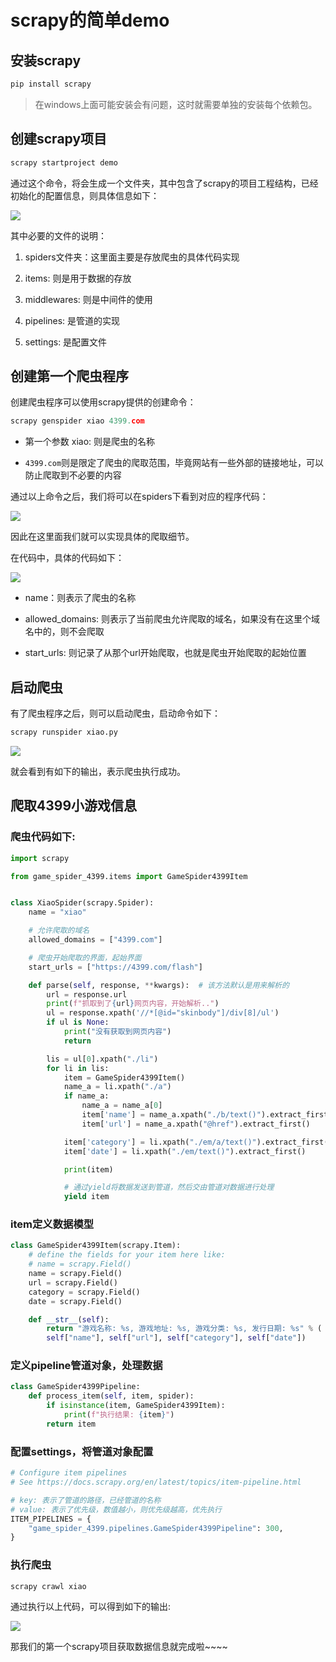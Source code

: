 # scrapy的简单demo

## 安装scrapy

```python
pip install scrapy
```

> 在windows上面可能安装会有问题，这时就需要单独的安装每个依赖包。

## 创建scrapy项目

```python
scrapy startproject demo
```

通过这个命令，将会生成一个文件夹，其中包含了scrapy的项目工程结构，已经初始化的配置信息，则具体信息如下：

![](../../../assets/2024-11-06-10-40-31-image.png)

其中必要的文件的说明：

1. spiders文件夹：这里面主要是存放爬虫的具体代码实现

2. items: 则是用于数据的存放

3. middlewares: 则是中间件的使用

4. pipelines: 是管道的实现

5. settings: 是配置文件

## 创建第一个爬虫程序

创建爬虫程序可以使用scrapy提供的创建命令：

```python
scrapy genspider xiao 4399.com
```

- 第一个参数 xiao: 则是爬虫的名称

- `4399.com`则是限定了爬虫的爬取范围，毕竟网站有一些外部的链接地址，可以防止爬取到不必要的内容

通过以上命令之后，我们将可以在spiders下看到对应的程序代码：

![](../../../assets/2024-11-06-10-44-48-image.png)

因此在这里面我们就可以实现具体的爬取细节。

在代码中，具体的代码如下：

![](../../../assets/2024-11-06-10-45-54-image.png)

- name：则表示了爬虫的名称

- allowed_domains: 则表示了当前爬虫允许爬取的域名，如果没有在这里个域名中的，则不会爬取

- start_urls: 则记录了从那个url开始爬取，也就是爬虫开始爬取的起始位置

## 启动爬虫

有了爬虫程序之后，则可以启动爬虫，启动命令如下：

```python
scrapy runspider xiao.py
```

![](../../../assets/2024-11-06-10-53-12-image.png)

就会看到有如下的输出，表示爬虫执行成功。

## 爬取4399小游戏信息

### 爬虫代码如下:

```python
import scrapy

from game_spider_4399.items import GameSpider4399Item


class XiaoSpider(scrapy.Spider):
    name = "xiao"

    # 允许爬取的域名
    allowed_domains = ["4399.com"]

    # 爬虫开始爬取的界面，起始界面
    start_urls = ["https://4399.com/flash"]

    def parse(self, response, **kwargs):  # 该方法默认是用来解析的
        url = response.url
        print(f"抓取到了{url}网页内容，开始解析..")
        ul = response.xpath('//*[@id="skinbody"]/div[8]/ul')
        if ul is None:
            print("没有获取到网页内容")
            return

        lis = ul[0].xpath("./li")
        for li in lis:
            item = GameSpider4399Item()
            name_a = li.xpath("./a")
            if name_a:
                name_a = name_a[0]
                item['name'] = name_a.xpath("./b/text()").extract_first()
                item['url'] = name_a.xpath("@href").extract_first()

            item['category'] = li.xpath("./em/a/text()").extract_first()
            item['date'] = li.xpath("./em/text()").extract_first()

            print(item)

            # 通过yield将数据发送到管道，然后交由管道对数据进行处理
            yield item

```

### item定义数据模型

```python
class GameSpider4399Item(scrapy.Item):
    # define the fields for your item here like:
    # name = scrapy.Field()
    name = scrapy.Field()
    url = scrapy.Field()
    category = scrapy.Field()
    date = scrapy.Field()

    def __str__(self):
        return "游戏名称: %s, 游戏地址: %s, 游戏分类: %s, 发行日期: %s" % (
        self["name"], self["url"], self["category"], self["date"])
```

### 定义pipeline管道对象，处理数据

```python
class GameSpider4399Pipeline:
    def process_item(self, item, spider):
        if isinstance(item, GameSpider4399Item):
            print(f"执行结果: {item}")
        return item
```

### 配置settings，将管道对象配置

```python
# Configure item pipelines
# See https://docs.scrapy.org/en/latest/topics/item-pipeline.html

# key: 表示了管道的路径，已经管道的名称
# value: 表示了优先级，数值越小，则优先级越高，优先执行
ITEM_PIPELINES = {
    "game_spider_4399.pipelines.GameSpider4399Pipeline": 300,
}
```

### 执行爬虫

```python
scrapy crawl xiao
```

通过执行以上代码，可以得到如下的输出:

![](../../../assets/2024-11-06-11-41-49-image.png)

那我们的第一个scrapy项目获取数据信息就完成啦~~~~


